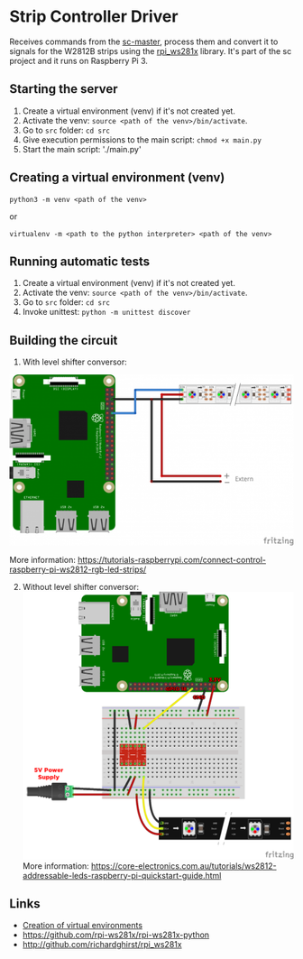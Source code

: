 # Strip Controller Driver

Receives commands from the [sc-master](https://github.com/brunopk/sc-master), process them and convert it to signals for the W2812B strips using the [rpi_ws281x](http://github.com/richardghirst/rpi_ws281x) library. It's part of the sc project and it runs on Raspberry Pi 3. 

## Starting the server

1. Create a virtual environment (venv) if it's not created yet.
2. Activate the venv: `source <path of the venv>/bin/activate`.
3. Go to `src` folder: `cd src`
3. Give execution permissions to the main script: `chmod +x main.py`
4. Start the main script: './main.py'

## Creating a virtual environment (venv)

```
python3 -m venv <path of the venv>
```

or

```
virtualenv -m <path to the python interpreter> <path of the venv>
```

## Running automatic tests

1. Create a virtual environment (venv) if it's not created yet.
2. Activate the venv: `source <path of the venv>/bin/activate`.
3. Go to `src` folder: `cd src`
3. Invoke unittest: `python -m unittest discover`

## Building the circuit

1. With level shifter conversor:

![GitHub Logo](/doc/Raspberry-Pi-WS2812-Steckplatine-600x361.png)

More information: https://tutorials-raspberrypi.com/connect-control-raspberry-pi-ws2812-rgb-led-strips/

2. Without level shifter conversor: 
![GitHub Logo](/doc/raspberry-pi-updated-schematic.png)
More information: https://core-electronics.com.au/tutorials/ws2812-addressable-leds-raspberry-pi-quickstart-guide.html

## Links

- [Creation of virtual environments](https://docs.python.org/3/library/venv.html)
- https://github.com/rpi-ws281x/rpi-ws281x-python 
- http://github.com/richardghirst/rpi_ws281x


